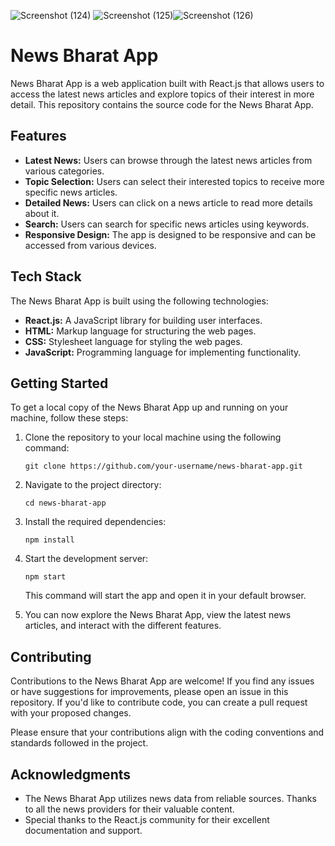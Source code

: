
![Screenshot (124)](https://github.com/Mr-Singhh/News-Bharat-WEB/assets/102024518/bc0c113a-0588-443f-936a-db74d79b768d)
![Screenshot (125)](https://github.com/Mr-Singhh/News-Bharat-WEB/assets/102024518/70aaaebf-956d-40aa-909c-875b555f8751)![Screenshot (126)](https://github.com/Mr-Singhh/News-Bharat-WEB/assets/102024518/44ca1658-07ab-493f-96c3-0bf86e731024)


# News Bharat App

News Bharat App is a web application built with React.js that allows users to access the latest news articles and explore topics of their interest in more detail. This repository contains the source code for the News Bharat App.

## Features

- **Latest News:** Users can browse through the latest news articles from various categories.
- **Topic Selection:** Users can select their interested topics to receive more specific news articles.
- **Detailed News:** Users can click on a news article to read more details about it.
- **Search:** Users can search for specific news articles using keywords.
- **Responsive Design:** The app is designed to be responsive and can be accessed from various devices.

## Tech Stack

The News Bharat App is built using the following technologies:

- **React.js:** A JavaScript library for building user interfaces.
- **HTML:** Markup language for structuring the web pages.
- **CSS:** Stylesheet language for styling the web pages.
- **JavaScript:** Programming language for implementing functionality.

## Getting Started

To get a local copy of the News Bharat App up and running on your machine, follow these steps:

1. Clone the repository to your local machine using the following command:

   ```shell
   git clone https://github.com/your-username/news-bharat-app.git
   ```

2. Navigate to the project directory:

   ```shell
   cd news-bharat-app
   ```

3. Install the required dependencies:

   ```shell
   npm install
   ```

4. Start the development server:

   ```shell
   npm start
   ```

   This command will start the app and open it in your default browser.

5. You can now explore the News Bharat App, view the latest news articles, and interact with the different features.

## Contributing

Contributions to the News Bharat App are welcome! If you find any issues or have suggestions for improvements, please open an issue in this repository. If you'd like to contribute code, you can create a pull request with your proposed changes.

Please ensure that your contributions align with the coding conventions and standards followed in the project.

## Acknowledgments

- The News Bharat App utilizes news data from reliable sources. Thanks to all the news providers for their valuable content.
- Special thanks to the React.js community for their excellent documentation and support.
